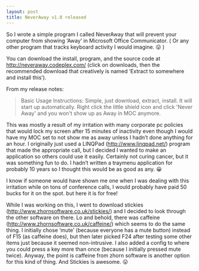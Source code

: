 ```yaml
---
layout: post
title: NeverAway v1.0 released
---
```


So I wrote a simple program I called NeverAway that will prevent your computer from showing ‘Away’ in Microsoft Office Communicator. ( Or any other program that tracks keyboard activity I would imagine. 😛 )

You can download the install, program, and the source code at http://neveraway.codeplex.com/ (click on downloads, then the recommended download that creatively is named ‘Extract to somewhere and install this’).

From my release notes:

> Basic Usage Instructions: 
> Simple, just download, extract, install. It will start up automatically. Right click the little shield icon and click 'Never Away' and you won't show up as Away in MOC anymore.

This was mostly a result of my irritation with many corporate pc policies that would lock my screen after 15 minutes of inactivity even though I would have my MOC set to not show me as away unless I hadn’t done anything for an hour. I originally just used a LINQPad (http://www.linqpad.net/) program that made the appropriate call, but I decided I wanted to make an application so others could use it easily. Certainly not curing cancer, but it was something fun to do. I hadn’t written a traymenu application for probably 10 years so I thought this would be as good as any. 😀

I know if someone would have shown me one when I was dealing with this irritation while on tons of conference calls, I would probably have paid 50 bucks for it on the spot. but here it is for free!

While I was working on this, I went to download stickies (http://www.zhornsoftware.co.uk/stickies/) and I decided to look through the other software on there. Lo and behold, there was caffeine (http://www.zhornsoftware.co.uk/caffeine/) which seems to do the same thing. I initially chose ‘mute’ (because everyone has a mute button) instead of F15 (as caffeine does), but then later picked F24 after testing some other items just because it seemed non-intrusive. I also added a config to where you could press a key more than once (because I initially pressed mute twice). Anyway, the point is caffeine from zhorn software is another option for this kind of thing. And Stickies is awesome. 😛
